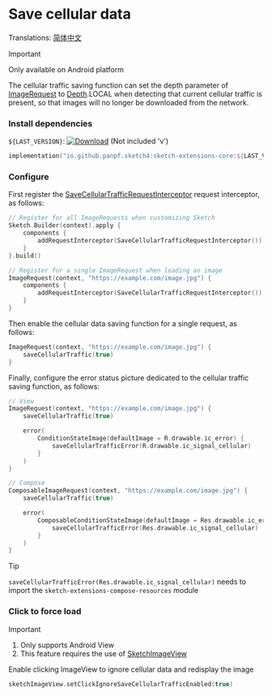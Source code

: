 # Save cellular data

Translations: [简体中文](save_cellular_traffic_zh.md)

> [!IMPORTANT]
> Only available on Android platform

The cellular traffic saving function can set the depth parameter of [ImageRequest] to [Depth].LOCAL
when detecting that current cellular traffic is present, so that images will no longer be downloaded
from the network.

### Install dependencies

`${LAST_VERSION}`: [![Download][version_icon]][version_link] (Not included 'v')

```kotlin
implementation("io.github.panpf.sketch4:sketch-extensions-core:${LAST_VERSION}")
```

### Configure

First register the [SaveCellularTrafficRequestInterceptor] request interceptor, as follows:

```kotlin
// Register for all ImageRequests when customizing Sketch
Sketch.Builder(context).apply {
    components {
        addRequestInterceptor(SaveCellularTrafficRequestInterceptor())
    }
}.build()

// Register for a single ImageRequest when loading an image
ImageRequest(context, "https://example.com/image.jpg") {
    components {
        addRequestInterceptor(SaveCellularTrafficRequestInterceptor())
    }
}
```

Then enable the cellular data saving function for a single request, as follows:

```kotlin
ImageRequest(context, "https://example.com/image.jpg") {
    saveCellularTraffic(true)
}
```

Finally, configure the error status picture dedicated to the cellular traffic saving function, as
follows:

```kotlin
// View
ImageRequest(context, "https://example.com/image.jpg") {
    saveCellularTraffic(true)

    error(
        ConditionStateImage(defaultImage = R.drawable.ic_error) {
            saveCellularTrafficError(R.drawable.ic_signal_cellular)
        }
    )
}

// Compose
ComposableImageRequest(context, "https://example.com/image.jpg") {
    saveCellularTraffic(true)

    error(
        ComposableConditionStateImage(defaultImage = Res.drawable.ic_error) {
            saveCellularTrafficError(Res.drawable.ic_signal_cellular)
        }
    )
}
```

> [!TIP]
> `saveCellularTrafficError(Res.drawable.ic_signal_cellular)` needs to import the
`sketch-extensions-compose-resources` module

### Click to force load

> [!IMPORTANT]
> 1. Only supports Android View
> 2. This feature requires the use of [SketchImageView]

Enable clicking ImageView to ignore cellular data and redisplay the image

```kotlin
sketchImageView.setClickIgnoreSaveCellularTrafficEnabled(true)
```

[version_icon]: https://img.shields.io/maven-central/v/io.github.panpf.sketch4/sketch-singleton

[version_link]: https://repo1.maven.org/maven2/io/github/panpf/sketch4/

[Sketch]: ../../sketch-core/src/commonMain/kotlin/com/github/panpf/sketch/Sketch.common.kt

[SketchImageView]: ../../sketch-extensions-view/src/main/kotlin/com/github/panpf/sketch/SketchImageView.kt

[SaveCellularTrafficRequestInterceptor]: ../../sketch-extensions-core/src/commonMain/kotlin/com/github/panpf/sketch/request/SaveCellularTrafficRequestInterceptor.kt

[ImageRequest]: ../../sketch-core/src/commonMain/kotlin/com/github/panpf/sketch/request/ImageRequest.common.kt

[Depth]: ../../sketch-core/src/commonMain/kotlin/com/github/panpf/sketch/request/Depth.kt